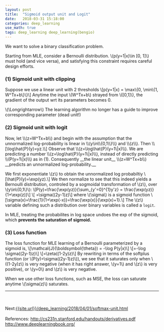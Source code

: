 ```yaml
---
layout: post
title:  "Sigmoid output unit and Logit"
date:   2018-03-31 15:18:00
categories: deep_learning
use_math: true
tags: deep_learning deep_learning(bengio)
---
```

We want to solve a binary classification problem.

Starting from MLE, consider a Bernoulli distribution. \\(p(y=1\|x)\in [0, 1]\\) must hold (and vice versa), and satisfying this constraint requires careful design efforts.



### (1) Sigmoid unit with clipping
Suppose we use a linear unit with 2 thresholds \\[p(y=1\|x) = \max\\{0, \min\\{1, W^Tx+b\\}\\}\\] Anytime the input \\(W^Tx+b\\) strayed from \\([0,1]\\), the gradient of the output wrt its parameters becomes 0.

\\(\Longrightarrow\\) The learning algorithm no longer has a guide to improve corresponding parameter (dead unit!)



<h3 id="sigmoid_with_logit">(2) Sigmoid unit with logit</h3>
Now, let \\(z=W^Tx+b\\) and begin with the assumption that the unnormalized log-probability is linear in \\(y\in\\{0,1\\}\\) and \\(z\\).  Then \\[\log\hat{P}(y)=yz.\\] Observe that \\(z=\log\hat{P}(y=1\|x)\\). We are predicting a number \\(z=\log\hat{P}(y=1\|x)\\), instead of directly predicting \\(P(y=1\|x)\\) as in (1). Consequently __the linear unit__ \\(z=W^Tx+b\\) __predicts an unnormalized log-probability.__

We first exponentiate \\(z\\) to obtain the unnormalized log probabiltiy \\[\hat{P}(y)=\exp(yz).\\] We then normalize to see that this indeed yields a Bernoulli distribution, controled by a sogmoidal transformation of \\(z\\), over \\(y\in\\{0,1\\}\\): \\[P(y)=\frac{\exp(yz)}{\sum_{y'=0}^{1}y'z} = \frac{\exp(yz)}{1+\exp(z)}\\] \\[ =\sigma((2y-1)z)\\] where \\(\sigma\\) is a  sigmoid function \\[\sigma(x)=\frac{1}{1+\exp(-x)}=\frac{\exp(x)}{\exp(x)+1}.\\] The \\(z\\) variable defining such a distribution over binary variables is called a `logit`.



In MLE, treating the probabilites in log space undoes the exp of the sigmoid, which __prevents the saturation of sigmoid.__

### (3) Loss function

The loss function for MLE learning of a Bernoulli parameterized by a sigmoid is, \\[\mathcal{J}(\boldsymbol{\theta}) = -\log P(y\|x)\\] \\[=-\log \sigma((2y-1)z)\\] \\[=\zeta((1-2y)z)\\] By rewriting in terms of the softplus function (or \\(P(y)=\sigma((2y-1)z)\\)), we see that it saturates only when \\((1-2y)z\\) is very negative (when it has right answer, \\(y=1\\) and \\(z\\) is very positive), or \\(y=0\\) and \\(z\\) is very negative.


When we use other loss functions, such as MSE, the loss can saturate anytime \\(\sigma(z)\\) saturates.
<hr>
<br/><br/>
Next:<a href="{{site.url}}/deep_learning/2018/04/01/softmax-unit.html" target="_blank">{{site.url}}/deep_learning/2018/04/01/softmax-unit.html</a>  
<br/><br/>
References:  
<a href="http://cs231n.stanford.edu/handouts/derivatives.pdf" target="_blank">http://cs231n.stanford.edu/handouts/derivatives.pdf</a>  
<a href = "http://www.deeplearningbook.org/" target="_blank">http://www.deeplearningbook.org/</a>  